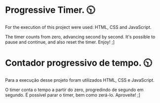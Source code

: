 # Progressive Timer. 🕥

For the execution of this project were used: HTML, CSS and JavaScript.

The timer counts from zero, advancing second by second.
It's possible to pause and continue, and also reset the timer.
Enjoy! ;]


# Contador progressivo de tempo. 🕥

Para a execução desse projeto foram utilizados HTML, CSS e JavaScript.

O timer conta o tempo a partir do zero, progredindo de segundo em segundo.
É possível parar o timer, bem como zerá-lo.
Aproveite! ;]
